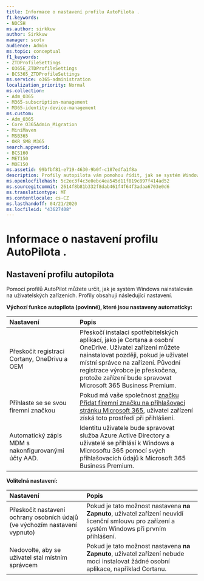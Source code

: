 ```yaml
---
title: Informace o nastavení profilu AutoPilota .
f1.keywords:
- NOCSH
ms.author: sirkkuw
author: Sirkkuw
manager: scotv
audience: Admin
ms.topic: conceptual
f1_keywords:
- ZTDProfileSettings
- O365E_ZTDProfileSettings
- BCS365_ZTDProfileSettings
ms.service: o365-administration
localization_priority: Normal
ms.collection:
- Adm_O365
- M365-subscription-management
- M365-identity-device-management
ms.custom:
- Adm_O365
- Core_O365Admin_Migration
- MiniMaven
- MSB365
- OKR_SMB_M365
search.appverid:
- BCS160
- MET150
- MOE150
ms.assetid: 99bfbf81-e719-4630-9b0f-c187edfa1f8a
description: Profily autopilota vám pomohou řídit, jak se systém Windows nainstaluje na uživatelská zařízení. Profily obsahují výchozí a volitelná nastavení, jako je přeskočit instalaci Cortany.
ms.openlocfilehash: 5c2ec3f4c3e0ebc4ea545d11f819c897f414ad52
ms.sourcegitcommit: 2614f8b81b332f8dab461f4f64f3adaa6703e0d6
ms.translationtype: MT
ms.contentlocale: cs-CZ
ms.lasthandoff: 04/21/2020
ms.locfileid: "43627408"
---
```

# <a name="about-autopilot-profile-settings"></a>Informace o nastavení profilu AutoPilota .

## <a name="autopilot-profile-settings"></a>Nastavení profilu autopilota

Pomocí profilů AutoPilot můžete určit, jak je systém Windows nainstalován na uživatelských zařízeních. Profily obsahují následující nastavení.
  
 **Výchozí funkce autopilota (povinné), které jsou nastaveny automaticky:**
  
|**Nastavení**|**Popis**|
|:-----|:-----|
|Přeskočit registraci Cortany, OneDrivu a OEM  <br/> |Přeskočí instalaci spotřebitelských aplikací, jako je Cortana a osobní OneDrive. Uživatel zařízení můžete nainstalovat později, pokud je uživatel místní správce na zařízení. Původní registrace výrobce je přeskočena, protože zařízení bude spravovat Microsoft 365 Business Premium.  <br/> |
|Přihlaste se se svou firemní značkou  <br/> |Pokud má vaše společnost [značku Přidat firemní značku na přihlašovací stránku Microsoft 365](https://support.office.com/article/a1229cdb-ce19-4da5-90c7-2b9b146aef0a), uživatel zařízení získá toto prostředí při přihlášení.  <br/> |
|Automatický zápis MDM s nakonfigurovanými účty AAD.  <br/> |Identitu uživatele bude spravovat služba Azure Active Directory a uživatelé se přihlásí k Windows a Microsoftu 365 pomocí svých přihlašovacích údajů k Microsoft 365 Business Premium.  <br/> |
   
 **Volitelná nastavení:**
  
|**Nastavení**|**Popis**|
|:-----|:-----|
|Přeskočit nastavení ochrany osobních údajů (ve výchozím nastavení vypnuto)  <br/> |Pokud je tato možnost nastavena **na Zapnuto**, uživatel zařízení neuvidí licenční smlouvu pro zařízení a systém Windows při prvním přihlášení.  <br/> |
|Nedovolte, aby se uživatel stal místním správcem  <br/> |Pokud je tato možnost nastavena **na Zapnuto**, uživatel zařízení nebude moci instalovat žádné osobní aplikace, například Cortanu.<br/> |
   
